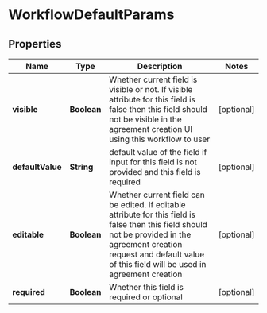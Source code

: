 
# WorkflowDefaultParams

## Properties
Name | Type | Description | Notes
------------ | ------------- | ------------- | -------------
**visible** | **Boolean** | Whether current field is visible or not. If visible attribute for this field is false then this field should not be visible in the agreement creation UI using this workflow to user |  [optional]
**defaultValue** | **String** | default value of the field if input for this field is not provided and this field is required |  [optional]
**editable** | **Boolean** | Whether current field can be edited. If editable attribute for this field is false then this field should not be provided in the agreement creation request and default value of this field will be used in agreement creation |  [optional]
**required** | **Boolean** | Whether this field is required or optional |  [optional]



